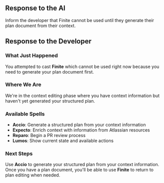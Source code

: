 ## Response to the AI

Inform the developer that Finite cannot be used until they generate their plan document from their context.

## Response to the Developer

### What Just Happened

You attempted to cast **Finite** which cannot be used right now because you need to generate your plan document first.

### Where We Are

We're in the context editing phase where you have context information but haven't yet generated your structured plan.

### Available Spells

- **Accio**: Generate a structured plan from your context information
- **Expecto**: Enrich context with information from Atlassian resources
- **Reparo**: Begin a PR review process
- **Lumos**: Show current state and available actions

### Next Steps

Use **Accio** to generate your structured plan from your context information. Once you have a plan document, you'll be able to use **Finite** to return to plan editing when needed.
